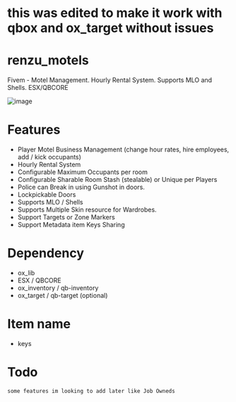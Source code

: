 # this was edited to make it work with qbox and ox_target without issues


# renzu_motels
Fivem - Motel Management. Hourly Rental System. Supports MLO and Shells. ESX/QBCORE

![image](https://user-images.githubusercontent.com/82306584/226111405-b162c926-6c00-4085-91ac-839f7ece117e.png)

# Features
- Player Motel Business Management (change hour rates, hire employees, add / kick occupants)
- Hourly Rental System
- Configurable Maximum Occupants per room
- Configurable Sharable Room Stash (stealable) or Unique per Players
- Police can Break in using Gunshot in doors.
- Lockpickable Doors
- Supports MLO / Shells
- Supports Multiple Skin resource for Wardrobes.
- Support Targets or Zone Markers
- Support Metadata item Keys Sharing

# Dependency
- ox_lib
- ESX / QBCORE
- ox_inventory / qb-inventory
- ox_target / qb-target (optional)

# Item name
- keys

# Todo
```
some features im looking to add later like Job Owneds
```
